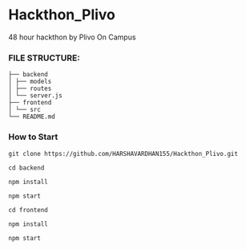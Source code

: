 # Hackthon_Plivo
48 hour hackthon by Plivo On Campus

### FILE STRUCTURE:
```
├── backend
│ ├── models
│ ├── routes
│ └── server.js
├── frontend
│ └── src
└── README.md
```
### How to Start

```
git clone https://github.com/HARSHAVARDHAN155/Hackthon_Plivo.git

```
```
cd backend

npm install

npm start

```
```
cd frontend

npm install

npm start

```

